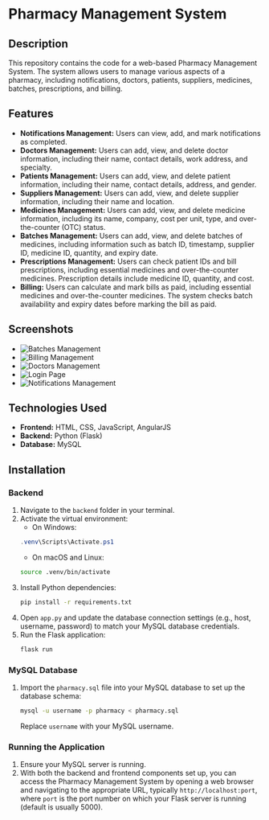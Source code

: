 # Pharmacy Management System

## Description
This repository contains the code for a web-based Pharmacy Management System. The system allows users to manage various aspects of a pharmacy, including notifications, doctors, patients, suppliers, medicines, batches, prescriptions, and billing.

## Features
- **Notifications Management:** Users can view, add, and mark notifications as completed.
- **Doctors Management:** Users can add, view, and delete doctor information, including their name, contact details, work address, and specialty.
- **Patients Management:** Users can add, view, and delete patient information, including their name, contact details, address, and gender.
- **Suppliers Management:** Users can add, view, and delete supplier information, including their name and location.
- **Medicines Management:** Users can add, view, and delete medicine information, including its name, company, cost per unit, type, and over-the-counter (OTC) status.
- **Batches Management:** Users can add, view, and delete batches of medicines, including information such as batch ID, timestamp, supplier ID, medicine ID, quantity, and expiry date.
- **Prescriptions Management:** Users can check patient IDs and bill prescriptions, including essential medicines and over-the-counter medicines. Prescription details include medicine ID, quantity, and cost.
- **Billing:** Users can calculate and mark bills as paid, including essential medicines and over-the-counter medicines. The system checks batch availability and expiry dates before marking the bill as paid.

## Screenshots
- ![Batches Management](./BatchesDemo.png)
- ![Billing Management](./BillingDemo.png)
- ![Doctors Management](./DoctorsDemo.png)
- ![Login Page](./login.png)
- ![Notifications Management](./NotificationPage.png)

## Technologies Used
- **Frontend:** HTML, CSS, JavaScript, AngularJS
- **Backend:** Python (Flask)
- **Database:** MySQL

## Installation

### Backend
1. Navigate to the `backend` folder in your terminal.
2. Activate the virtual environment:
    - On Windows:
    ```powershell
    .venv\Scripts\Activate.ps1
    ```
    - On macOS and Linux:
    ```bash
    source .venv/bin/activate
    ```
3. Install Python dependencies:
    ```bash
    pip install -r requirements.txt
    ```
4. Open `app.py` and update the database connection settings (e.g., host, username, password) to match your MySQL database credentials.
5. Run the Flask application:
    ```bash
    flask run
    ```

### MySQL Database
1. Import the `pharmacy.sql` file into your MySQL database to set up the database schema:
    ```bash
    mysql -u username -p pharmacy < pharmacy.sql
    ```
   Replace `username` with your MySQL username.

### Running the Application
1. Ensure your MySQL server is running.
2. With both the backend and frontend components set up, you can access the Pharmacy Management System by opening a web browser and navigating to the appropriate URL, typically `http://localhost:port`, where `port` is the port number on which your Flask server is running (default is usually 5000).
